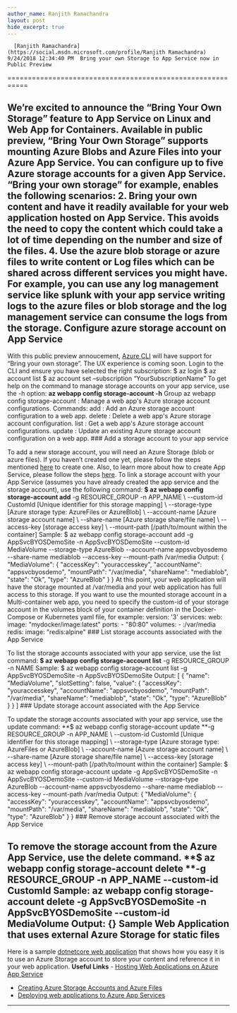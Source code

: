 ```yaml
---
author_name: Ranjith Ramachandra
layout: post
hide_excerpt: true
---
```

      [Ranjith Ramachandra](https://social.msdn.microsoft.com/profile/Ranjith Ramachandra)  9/24/2018 12:34:40 PM  Bring your own Storage to App Service now in Public Preview
===========================================================

 We’re excited to announce the “Bring Your Own Storage” feature to App Service on Linux and Web App for Containers. Available in public preview, “Bring Your Own Storage” supports mounting Azure Blobs and Azure Files into your Azure App Service. You can configure up to five Azure storage accounts for a given App Service. “Bring your own storage” for example, enables the following scenarios:  2. Bring your own content and have it readily available for your web application hosted on App Service. This avoids the need to copy the content which could take a lot of time depending on the number and size of the files.
 4. Use the azure blob storage or azure files to write content or Log files which can be shared across different services you might have. For example, you can use any log management service like splunk with your app service writing logs to the azure files or blob storage and the log management service can consume the logs from the storage.
  Configure azure storage account on App Service
----------------------------------------------

 With this public preview annoucement, [Azure CLI](https://docs.microsoft.com/en-us/cli/azure/install-azure-cli?view=azure-cli-latest) will have support for “Bring your own storage”. The UX experience is coming soon. Login to the CLI and ensure you have selected the right subscription: $ az login $ az account list $ az account set –subscription “YourSubscriptionName” To get help on the command to manage storage accounts on your app service, use the -h option: **az webapp config storage-account -h** Group az webapp config storage-account : Manage a web app's Azure storage account configurations. Commands: add : Add an Azure storage account configuration to a web app. delete : Delete a web app's Azure storage account configuration. list : Get a web app's Azure storage account configurations. update : Update an existing Azure storage account configuration on a web app. ### Add a storage account to your app service

 To add a new storage account, you will need an Azure Storage (blob or azure files). If you haven’t created one yet, please follow the steps mentioned [here](https://docs.microsoft.com/en-us/azure/storage/) to create one. Also, to learn more about how to create App Service, please follow the steps [here](https://docs.microsoft.com/en-us/azure/app-service/containers/). To link a storage account with your App Service (assumes you have already created the app service and the storage account), use the following command:  **$ az webapp config storage-account add** -g RESOURCE\_GROUP -n APP\_NAME \ --custom-id CustomId [Unique identifier for this storage mapping] \ --storage-type [Azure storage type: AzureFiles or AzureBlob] \ --account-name [Azure storage account name] \ --share-name [Azure storage share/file name] \ --access-key [storage access key] \ --mount-path [/path/to/mount within the container] Sample: $ az webapp config storage-account add -g AppSvcBYOSDemoSite -n AppSvcBYOSDemoSite --custom-id MediaVolume --storage-type AzureBlob --account-name appsvcbyosdemo --share-name mediablob --access-key <youraccesskey> --mount-path /var/media Output:  { "MediaVolume": { "accessKey": "youraccesskey", "accountName": "appsvcbyosdemo", "mountPath": "/var/media", "shareName": "mediablob", "state": "Ok", "type": "AzureBlob" } } At this point, your web application will have the storage mounted at /var/media and your web application has full access to this storage. If you want to use the mounted storage account in a Multi-container web app, you need to specify the custom-id of your storage account in the volumes block of your container definition in the Docker-Compose or Kubernetes yaml file, for example: version: '3' services: web: image: "mydocker/image:latest" ports: - "80:80" volumes: - <custom-id>:/var/media redis: image: "redis:alpine" ### List storage accounts associated with the App Service

 To list the storage accounts associated with your app service, use the list command: **$ az webapp config storage-account list** -g RESOURCE\_GROUP -n NAME Sample: $ az webapp config storage-account list -g AppSvcBYOSDemoSite -n AppSvcBYOSDemoSite Output: [ { "name": "MediaVolume", "slotSetting": false, "value": { "accessKey": "youraccesskey", "accountName": "appsvcbyosdemo", "mountPath": "/var/media", "shareName": "mediablob", "state": "Ok", "type": "AzureBlob" } } ] ### Update storage account associated with the App Service

 To update the storage accounts associated with your app service, use the update command: **$ az webapp config storage-account update **-g RESOURCE\_GROUP -n APP\_NAME \ --custom-id CustomId [Unique identifier for this storage mapping] \ --storage-type [Azure storage type: AzureFiles or AzureBlob] \ --account-name [Azure storage account name] \ --share-name [Azure storage share/file name] \ --access-key [storage access key] \ --mount-path [/path/to/mount within the container] Sample: $ az webapp config storage-account update -g AppSvcBYOSDemoSite -n AppSvcBYOSDemoSite --custom-id MediaVolume --storage-type AzureBlob --account-name appsvcbyosdemo --share-name mediablob --access-key <youraccesskey> --mount-path /var/media Output: { "MediaVolume": { "accessKey": "youraccesskey", "accountName": "appsvcbyosdemo", "mountPath": "/var/media", "shareName": "mediablob", "state": "Ok", "type": "AzureBlob" } } ### Remove storage account associated with the App Service

 To remove the storage account from the Azure App Service, use the delete command. **$ az webapp config storage-account delete **-g RESOURCE\_GROUP -n APP\_NAME --custom-id CustomId Sample: az webapp config storage-account delete -g AppSvcBYOSDemoSite -n AppSvcBYOSDemoSite --custom-id MediaVolume Output: {} Sample Web Application that uses external Azure Storage for static files
------------------------------------------------------------------------

 Here is a sample [dotnetcore web application](https://github.com/rramachand21/appsvcdemobyos) that shows how you easy it is to use an Azure Storage account to store your content and reference it in your web application. **Useful Links**  - [Hosting Web Applications on Azure App Service](https://docs.microsoft.com/en-us/azure/app-service/containers/)
 - [Creating Azure Storage Accounts and Azure Files](https://docs.microsoft.com/en-us/azure/storage/)
 - [Deploying web applications to Azure App Services](https://docs.microsoft.com/en-us/azure/app-service/app-service-continuous-deployment)
  ** **     